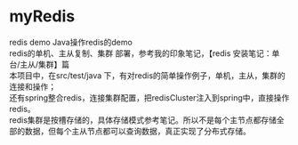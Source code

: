 # myRedis
redis demo
Java操作redis的demo</br>
redis的单机、主从复制、集群 部署，参考我的印象笔记，【redis 安装笔记：单台/主从/集群】篇</br>
本项目中，在src/test/java 下，有对redis的简单操作例子，单机，主从，集群的连接和操作；</br>
还有spring整合redis，连接集群配置，把redisCluster注入到spring中，直接操作redis。</br>
redis集群是按槽存储的，具体存储模式参考笔记。所以不是每个主节点都存储全部的数据，但每个主从节点都可以查询数据，真正实现了分布式存储。
